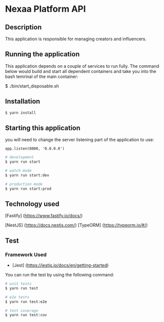 # Nexaa Platform API

## Description

This application is responsible for managing creators and influencers.

## Running the application

This application depends on a couple of services to run fully. The command below would build and start all dependent containers and take you into the bash temrinal of the main container:

$ ./bin/start_disposable.sh

## Installation

```bash
$ yarn install
```

## Starting this application

you will need to change the server listening part of the application to use:

```
app.listen(8000, '0.0.0.0')
```

```bash
# development
$ yarn run start

# watch mode
$ yarn run start:dev

# production mode
$ yarn run start:prod
```

## Technology used

[Fastify] (https://www.fastify.io/docs/)

[NestJS] (https://docs.nestjs.com/)
[TypeORM] (https://typeorm.io/#/)

## Test

### Framework Used

- [Jest] (https://jestjs.io/docs/en/getting-started)

You can run the test by using the following command:

```bash
# unit tests
$ yarn run test

# e2e tests
$ yarn run test:e2e

# test coverage
$ yarn run test:cov
```
